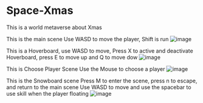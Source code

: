 # Space-Xmas
 
This is a world metaverse about Xmas

This is the main scene
Use WASD to move the player, Shift is run 
![image](https://github.com/RoganRobert/Space-xmas/assets/131221793/8f8d572e-8ff9-4f20-a3c2-b21f37c7d496)

This is a Hoverboard, use WASD to move, Press X to active and deactivate Hoverboard, press E to move up and Q to move dow
![image](https://github.com/RoganRobert/Space-xmas/assets/131221793/8be1c0a1-e01f-468a-a392-d6039efb69e4)


This is Choose Player Scene
Use the Mouse to choose a player
![image](https://github.com/RoganRobert/Space-xmas/assets/131221793/b0975d06-910b-4ef5-8912-e935c4b95d0d)

This is the Snowboard scene
Press M to enter the scene, press n to escape, and return to the main scene
Use WASD to move and use the spacebar to use skill when the player floating
![image](https://github.com/RoganRobert/Space-xmas/assets/131221793/90718614-24bb-4729-b9ab-9a470655956a)
